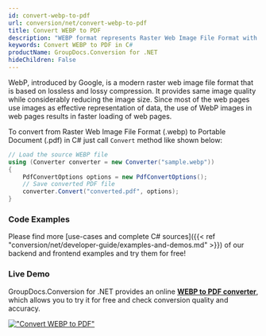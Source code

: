 ```yaml
---
id: convert-webp-to-pdf
url: conversion/net/convert-webp-to-pdf
title: Convert WEBP to PDF
description: "WEBP format represents Raster Web Image File Format with .webp extension. Learn how to convert WEBP to PDF file programmatically in C# language using GroupDocs.Conversion for .NET library."
keywords: Convert WEBP to PDF in C#
productName: GroupDocs.Conversion for .NET
hideChildren: False
---
```


WebP, introduced by Google, is a modern raster web image file format that is based on lossless and lossy compression. It provides same image quality while considerably reducing the image size. Since most of the web pages use images as effective representation of data, the use of WebP images in web pages results in faster loading of web pages.

To convert from Raster Web Image File Format (.webp) to Portable Document (.pdf) in C# just call `Convert` method like shown below:

```csharp
// Load the source WEBP file
using (Converter converter = new Converter("sample.webp"))
{
    PdfConvertOptions options = new PdfConvertOptions();
    // Save converted PDF file
    converter.Convert("converted.pdf", options);
}
```

### Code Examples

Please find more [use-cases and complete C# sources]({{< ref "conversion/net/developer-guide/examples-and-demos.md" >}}) of our backend and frontend examples and try them for free!

### Live Demo

GroupDocs.Conversion for .NET provides an online [**WEBP to PDF converter**](https://products.groupdocs.app/conversion/webp-to-pdf), which allows you to try it for free and check conversion quality and accuracy.

[!["Convert WEBP to PDF"](conversion/net/images/convert-webp-to-pdf.png)](https://products.groupdocs.app/conversion/webp-to-pdf)